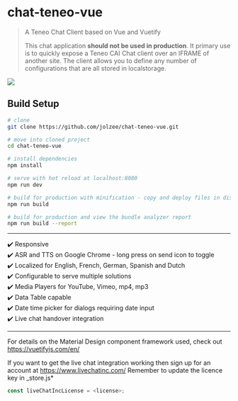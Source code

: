 # chat-teneo-vue

> A Teneo Chat Client based on Vue and Vuetify
>
> This chat application **should not be used in production**. It primary use is to quickly expose a Teneo CAI Chat client over an IFRAME of another site. The client allows you to define any number of configurations that are all stored in localstorage.

![](https://i.imgur.com/OFWvc4h.gif)

## Build Setup

```bash
# clone
git clone https://github.com/jolzee/chat-teneo-vue.git

# move into cloned project
cd chat-teneo-vue

# install dependencies
npm install

# serve with hot reload at localhost:8080
npm run dev

# build for production with minification - copy and deploy files in dist. Clear dist before new builds
npm run build

# build for production and view the bundle analyzer report
npm run build --report
```

---

:heavy_check_mark: Responsive<br/>
:heavy_check_mark: ASR and TTS on Google Chrome - long press on send icon to toggle<br/>
:heavy_check_mark: Localized for English, French, German, Spanish and Dutch<br/>
:heavy_check_mark: Configurable to serve multiple solutions<br/>
:heavy_check_mark: Media Players for YouTube, Vimeo, mp4, mp3<br/>
:heavy_check_mark: Data Table capable<br/>
:heavy_check_mark: Date time picker for dialogs requiring date input<br/>
:heavy_check_mark: Live chat handover integration<br/>

---

For details on the Material Design component framework used, check out https://vuetifyjs.com/en/

If you want to get the live chat integration working then sign up for an account at https://www.livechatinc.com/ Remember to update the licence key in \_store.js\*

```javascript
const liveChatIncLicense = <license>;
```
